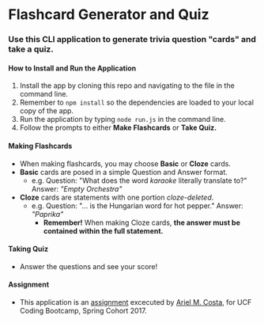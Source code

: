 # Flashcard Generator and Quiz

### Use this CLI application to generate trivia question "cards" and take a quiz.

#### How to Install and Run the Application

1. Install the app by cloning this repo and navigating to the file in the command line.
2. Remember to `npm install` so the dependencies are loaded to your local copy of the app.
3. Run the application by typing `node run.js` in the command line.
4. Follow the prompts to either __Make Flashcards__ or __Take Quiz.__

#### Making Flashcards

* When making flashcards, you may choose __Basic__ or __Cloze__ cards.
* __Basic__ cards are posed in a simple Question and Answer format.
  * e.g. Question: "What does the word *karaoke* literally translate to?" Answer: *"Empty Orchestra"*
* __Cloze__ cards are statements with one portion *cloze-deleted*.
  * e.g. Question: "... is the Hungarian word for hot pepper." Answer: *"Paprika"*
    * __Remember!__ When making Cloze cards, __the answer must be contained within the full statement.__

#### Taking Quiz

* Answer the questions and see your score!

#### Assignment

* This application is an [assignment](https://github.com/UCF-Coding-Boot-Camp/01-2017-VW-Class-Content/blob/master/Homework/Week-11/Instructions/HomeworkInstructions.md "Homework #11") excecuted by [Ariel M. Costa,](https://github.com/amcosta9 "Ariel Costa GitHub") for UCF Coding Bootcamp, Spring Cohort 2017.